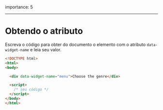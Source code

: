 importance: 5

---

# Obtendo o atributo

Escreva o código para obter do documento o elemento com o atributo `data-widget-name` e leia seu valor.

```html run
<!DOCTYPE html>
<html>
<body>

  <div data-widget-name="menu">Choose the genre</div>

  <script>
    /* seu código */
  </script>
</body>
</html>
```
